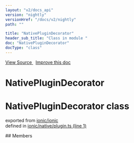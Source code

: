 ```yaml
---
layout: "v2/docs_api"
version: "nightly"
versionHref: "/docs/v2/nightly"
path: ""

title: "NativePluginDecorator"
header_sub_title: "Class in module "
doc: "NativePluginDecorator"
docType: "class"
---
```



<div class="improve-docs">
  <a href='http://github.com/driftyco/ionic/tree/master/#L'>
    View Source
  </a>
  &nbsp;
  <a href='http://github.com/driftyco/ionic/edit/master/#L'>
    Improve this doc
  </a>
</div>




<h1 class="api-title">

  NativePluginDecorator



</h1>








<h1 class="class export">NativePluginDecorator <span class="type">class</span></h1>
<p class="module">exported from <a href='undefined'>ionic/ionic</a><br/>
defined in <a href="https://github.com/driftyco/ionic2/tree/master/ionic/native/plugin.ts#L1-L31">ionic/native/plugin.ts (line 1)</a>
</p>
<p></p>
## Members

